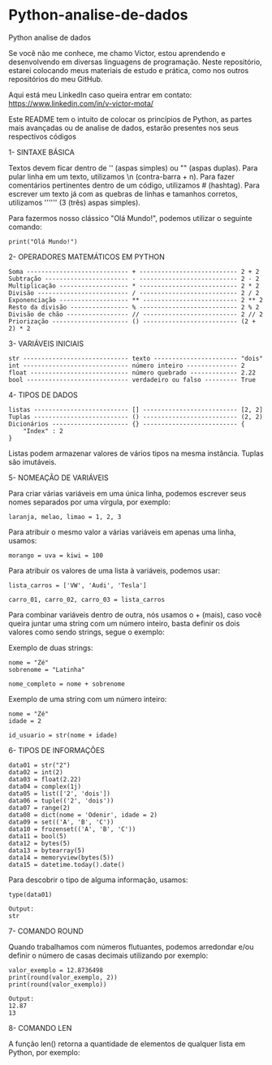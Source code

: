 # Python-analise-de-dados
Python analise de dados

Se você não me conhece, me chamo Victor, estou aprendendo e desenvolvendo em diversas linguagens de programação.
Neste repositório, estarei colocando meus materiais de estudo e prática, como nos outros repositórios do meu GitHub.

Aqui está meu LinkedIn caso queira entrar em contato: https://www.linkedin.com/in/v-victor-mota/

Este README tem o intuito de colocar os princípios de Python, as partes mais avançadas ou de analise de dados, estarão presentes nos
seus respectivos códigos


1- SINTAXE BÁSICA

Textos devem ficar dentro de '' (aspas simples) ou "" (aspas duplas).
Para pular linha em um texto, utilizamos \n (contra-barra + n).
Para fazer comentários pertinentes dentro de um código, utilizamos # (hashtag).
Para escrever um texto já com as quebras de linhas e tamanhos corretos, utilizamos '''''' (3 (três) aspas simples).

Para fazermos nosso clássico "Olá Mundo!", podemos utilizar o seguinte comando:

    print("Olá Mundo!")


2- OPERADORES MATEMÁTICOS EM PYTHON

    Soma ---------------------------- + --------------------------- 2 + 2
    Subtração ----------------------- - --------------------------- 2 - 2
    Multiplicação ------------------- * --------------------------- 2 * 2
    Divisão ------------------------- / --------------------------- 2 / 2
    Exponenciação ------------------- ** -------------------------- 2 ** 2
    Resto da divisão ---------------- % --------------------------- 2 % 2
    Divisão de chão ----------------- // -------------------------- 2 // 2
    Priorização --------------------- () -------------------------- (2 + 2) * 2


3- VARIÁVEIS INICIAIS

    str ----------------------------- texto ----------------------- "dois"
    int ----------------------------- número inteiro -------------- 2
    float --------------------------- número quebrado ------------- 2.22
    bool ---------------------------- verdadeiro ou falso --------- True

4- TIPOS DE DADOS

    listas -------------------------- [] -------------------------- [2, 2]
    Tuplas -------------------------- () -------------------------- (2, 2)
    Dicionários --------------------- {} -------------------------- {
        "Index" : 2
    }

Listas podem armazenar valores de vários tipos na mesma instância.
Tuplas são imutáveis.


5- NOMEAÇÃO DE VARIÁVEIS

Para criar várias variáveis em uma única linha, podemos escrever seus nomes separados por uma vírgula, por exemplo:

    laranja, melao, limao = 1, 2, 3


Para atribuir o mesmo valor a várias variáveis em apenas uma linha, usamos:

    morango = uva = kiwi = 100


Para atribuir os valores de uma lista à variáveis, podemos usar:

    lista_carros = ['VW', 'Audi', 'Tesla']

    carro_01, carro_02, carro_03 = lista_carros


Para combinar variáveis dentro de outra, nós usamos o + (mais), caso você queira juntar uma string com um número inteiro, basta definir os dois valores como sendo strings, segue o exemplo:

Exemplo de duas strings:

    nome = "Zé"
    sobrenome = "Latinha"

    nome_completo = nome + sobrenome

Exemplo de uma string com um número inteiro:

    nome = "Zé"
    idade = 2

    id_usuario = str(nome + idade)


6- TIPOS DE INFORMAÇÕES

    data01 = str("2")
    data02 = int(2)
    data03 = float(2.22)
    data04 = complex(1j)
    data05 = list(['2', 'dois'])
    data06 = tuple(('2', 'dois'))
    data07 = range(2)
    data08 = dict(nome = 'Odenir', idade = 2)
    data09 = set(('A', 'B', 'C'))
    data10 = frozenset(('A', 'B', 'C'))
    data11 = bool(5)
    data12 = bytes(5)
    data13 = bytearray(5)
    data14 = memoryview(bytes(5))
    data15 = datetime.today().date()

Para descobrir o tipo de alguma informação, usamos:

    type(data01)

    Output:
    str


7- COMANDO ROUND

Quando trabalhamos com números flutuantes, podemos arredondar e/ou definir o número de casas decimais utilizando por exemplo:

    valor_exemplo = 12.8736498
    print(round(valor_exemplo, 2))
    print(round(valor_exemplo))

    Output:
    12.87
    13


8- COMANDO LEN

A função len() retorna a quantidade de elementos de qualquer lista em Python, por exemplo:




